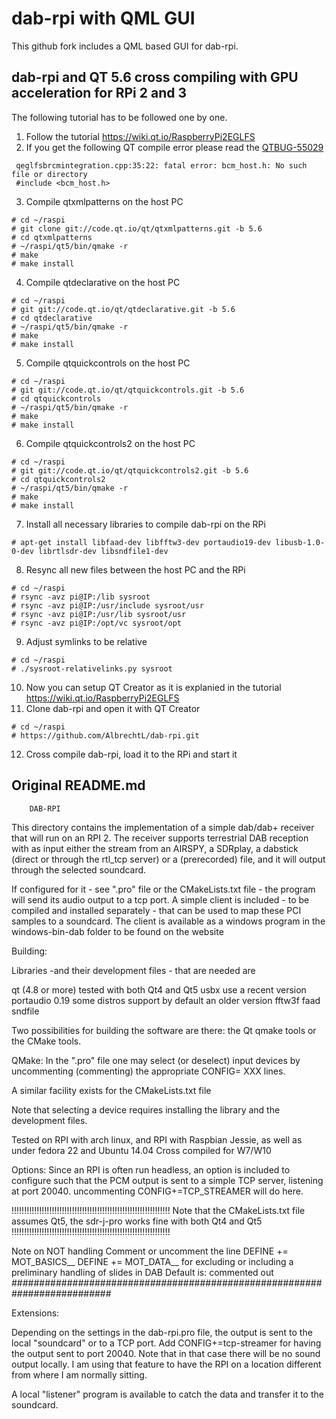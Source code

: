 dab-rpi with QML GUI
====================

This github fork includes a QML based GUI for dab-rpi.

dab-rpi and QT 5.6 cross compiling with GPU acceleration for RPi 2 and 3 
--------------------------------------------------------------
The following tutorial has to be followed one by one.

1. Follow the tutorial https://wiki.qt.io/RaspberryPi2EGLFS
2. If you get the following QT compile error please read the [QTBUG-55029 ](https://bugreports.qt.io/browse/QTBUG-55029)
  
  ```
   qeglfsbrcmintegration.cpp:35:22: fatal error: bcm_host.h: No such file or directory
   #include <bcm_host.h>
  ```
3. Compile qtxmlpatterns on the host PC

  ```
# cd ~/raspi
# git clone git://code.qt.io/qt/qtxmlpatterns.git -b 5.6
# cd qtxmlpatterns
# ~/raspi/qt5/bin/qmake -r
# make
# make install
  ```
4. Compile qtdeclarative on the host PC

  ```
# cd ~/raspi
# git git://code.qt.io/qt/qtdeclarative.git -b 5.6
# cd qtdeclarative
# ~/raspi/qt5/bin/qmake -r
# make
# make install
  ```
5. Compile qtquickcontrols on the host PC

  ```
# cd ~/raspi
# git git://code.qt.io/qt/qtquickcontrols.git -b 5.6
# cd qtquickcontrols
# ~/raspi/qt5/bin/qmake -r
# make
# make install
  ```
6. Compile qtquickcontrols2 on the host PC

  ```
# cd ~/raspi
# git git://code.qt.io/qt/qtquickcontrols2.git -b 5.6
# cd qtquickcontrols2
# ~/raspi/qt5/bin/qmake -r
# make
# make install
  ```
7. Install all necessary libraries to compile dab-rpi on the RPi

  ```
  # apt-get install libfaad-dev libfftw3-dev portaudio19-dev libusb-1.0-0-dev librtlsdr-dev libsndfile1-dev
  ```
8. Resync all new files between the host PC and the RPi

  ```
# cd ~/raspi
# rsync -avz pi@IP:/lib sysroot
# rsync -avz pi@IP:/usr/include sysroot/usr
# rsync -avz pi@IP:/usr/lib sysroot/usr
# rsync -avz pi@IP:/opt/vc sysroot/opt
  ```
9. Adjust symlinks to be relative 

  ```
# cd ~/raspi
# ./sysroot-relativelinks.py sysroot
  ```
10. Now you can setup QT Creator as it is explanied in the tutorial https://wiki.qt.io/RaspberryPi2EGLFS
11. Clone dab-rpi and open it with QT Creator

  ```
# cd ~/raspi
# https://github.com/AlbrechtL/dab-rpi.git
  ```
12. Cross compile dab-rpi, load it to the RPi and start it



Original README.md
---------------
		DAB-RPI

This directory contains the implementation of a simple
dab/dab+ receiver that will run on an RPI 2.
The receiver supports terrestrial DAB reception with as input either
the stream from an AIRSPY, a SDRplay, a dabstick (direct
or through the rtl_tcp server) or a (prerecorded) file,
and it will output through the selected soundcard.

If configured for it - see ".pro" file or the CMakeLists.txt file -
the program will send its audio output to a tcp port.
A simple client is included - to be compiled and installed separately -
that can be used to map these PCI samples to a soundcard.
The client is available as a windows program in the windows-bin-dab folder
to be found on the website

Building:

Libraries -and their development files - that are needed are

qt		(4.8 or more)	tested with both Qt4 and Qt5
usbx	use a recent version
portaudio	0.19		some distros support by default an older version
fftw3f
faad
sndfile

Two possibilities for building the software are there: the Qt qmake tools
or the CMake tools.

QMake:
In the ".pro" file  one may select (or deselect) input devices by
uncommenting (commenting) the appropriate CONFIG= XXX lines.

A similar facility exists for the CMakeLists.txt file

Note that selecting a device requires installing the library and the
development files.

Tested on RPI with arch linux, and RPI with Raspbian Jessie, as well as under fedora 22 and Ubuntu 14.04
Cross compiled for W7/W10

Options:
Since an RPI is often run headless, an option is included to
configure such that the PCM output is sent to a simple TCP server, listening
at port 20040. 
uncommenting CONFIG+=TCP_STREAMER
will do here.

!!!!!!!!!!!!!!!!!!!!!!!!!!!!!!!!!!!!!!!!!!!!!!!!!!!!!!!!!!!!!!!
Note that the CMakeLists.txt file assumes Qt5, the sdr-j-pro works
fine with both Qt4 and Qt5
!!!!!!!!!!!!!!!!!!!!!!!!!!!!!!!!!!!!!!!!!!!!!!!!!!!!!!!!!!!!!!!

Note on NOT handling
Comment or uncomment the line
DEFINE	+= MOT_BASICS__
DEFINE	+= MOT_DATA__
for excluding or including a preliminary handling of slides in DAB
Default is: commented out
##########################################################################

Extensions:

Depending on the settings in the dab-rpi.pro file, the output is
sent to the local "soundcard" or to a TCP port.
Add
CONFIG+=tcp-streamer
for having the output sent to port 20040. Note that in that
case there will be no sound output locally. I am using that feature
to have the RPI on a location different from where I am normally sitting.

A local "listener" program is available to catch the data and transfer it
to the soundcard. 
